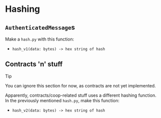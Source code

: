 # Hashing
## `AuthenticatedMessage`s
Make a `hash.py` with this function:
- `hash_v1(data: bytes) -> hex string of hash`
## Contracts 'n' stuff
> [!TIP]
> You can ignore this section for now, as contracts are not yet implemented.

Apparently, contracts/coop-related stuff uses a different hashing function.
In the previously mentioned `hash.py`, make this function:
- `hash_v2(data: bytes) -> hex string of hash`